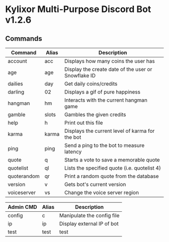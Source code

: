 **Kylixor Multi-Purpose Discord Bot**
v1.2.6
=====================================

Commands
--------

| Command     | Alias | Description
| ----------- | ----- | -----------
| account     | acc   | Displays how many coins the user has
| age         | age   | Display the create date of the user or Snowflake ID
| dailies     | day   | Get daily coins/credits
| darling     | 02    | Displays a gif of pure happiness
| hangman     | hm    | Interacts with the current hangman game
| gamble      | slots | Gambles the given credits
| help        | h     | Print out this file
| karma       | karma | Displays the current level of karma for the bot
| ping        | ping  | Send a ping to the bot to measure latency
| quote       | q     | Starts a vote to save a memorable quote
| quotelist   | ql    | Lists the specified quote (i.e. quotelist 4)
| quoterandom | qr    | Print a random quote from the database
| version     | v     | Gets bot's current version
| voiceserver | vs    | Change the voice server region

| Admin CMD   | Alias | Description
| ----------- | ----- | -----------
| config      | c     | Manipulate the config file
| ip          | ip    | Display external IP of bot
| test        | test  | test

